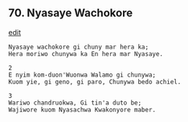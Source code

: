 
## 70.  Nyasaye Wachokore
[edit](https://docs.google.com/document/d/1k7m0wD1D8yXspPXkXWfFLXVKoqLO_lQl/edit?mode=html)



    Nyasaye wachokore gi chuny mar hera ka;
    Hera moriwo chunywa ka En hera mar Nyasaye.

    2
    E nyim kom-duon'Wuonwa Walamo gi chunywa;
    Kuom yie, gi geno, gi paro, Chunywa bedo achiel.

    3
    Wariwo chandruokwa, Gi tin'a duto be;
    Wajiwore kuom Nyasachwa Kwakonyore maber.
